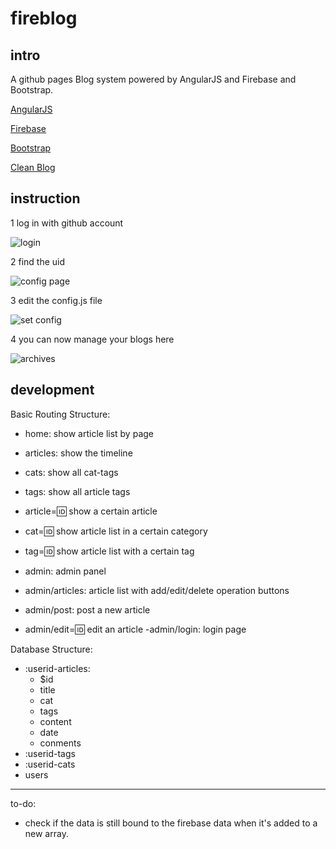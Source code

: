 fireblog
===

intro
---
A github pages Blog system powered by AngularJS and Firebase and Bootstrap.

[AngularJS](https://angularjs.org/)

[Firebase](https://www.firebase.com/)

[Bootstrap](http://getbootstrap.com/)

[Clean Blog](http://startbootstrap.com/template-overviews/clean-blog/)

instruction
---

1 log in with github account

![login](http://7u2sl0.com1.z0.glb.clouddn.com/fireblog_login_with_github.png)

2 find the uid

![config page](http://7u2sl0.com1.z0.glb.clouddn.com/fireblog_config_page.png)

3 edit the config.js file

![set config](http://7u2sl0.com1.z0.glb.clouddn.com/fireblog_config.png)

4 you can now manage your blogs here

![archives](http://7u2sl0.com1.z0.glb.clouddn.com/fireblog_archives.png)


development
---
Basic Routing Structure:

- home: show article list by page
- articles: show the timeline
- cats: show all cat-tags
- tags: show all article tags

- article=:id: show a certain article
- cat=:id: show article list in a certain category
- tag=:id: show article list with a certain tag

- admin: admin panel
- admin/articles: article list with add/edit/delete operation buttons
- admin/post: post a new article
- admin/edit=:id: edit an article
-admin/login: login page

Database Structure:
- :userid-articles:
  - $id
  - title
  - cat
  - tags
  - content
  - date
  - conments
- :userid-tags
- :userid-cats
- users

-----------
to-do:
- check if the data is still bound to the firebase data when it's added to a new array.
